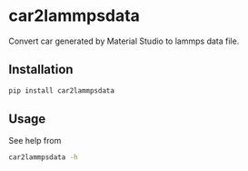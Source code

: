 # car2lammpsdata
Convert car generated by Material Studio to lammps data file.

## Installation

```sh
pip install car2lammpsdata
```

## Usage

See help from
```sh
car2lammpsdata -h
```
